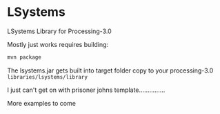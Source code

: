 # LSystems
LSystems Library for Processing-3.0

Mostly just works requires building:

```bash
mvn package
```

The lsystems.jar gets built into target folder copy to your processing-3.0 `libraries/lsystems/library`

I just can't get on with prisoner johns template...............

More examples to come
